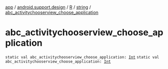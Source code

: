 [app](../../../index.md) / [android.support.design](../../index.md) / [R](../index.md) / [string](index.md) / [abc_activitychooserview_choose_application](./abc_activitychooserview_choose_application.md)

# abc_activitychooserview_choose_application

`static val abc_activitychooserview_choose_application: `[`Int`](https://kotlinlang.org/api/latest/jvm/stdlib/kotlin/-int/index.html)
`static val abc_activitychooserview_choose_application: `[`Int`](https://kotlinlang.org/api/latest/jvm/stdlib/kotlin/-int/index.html)